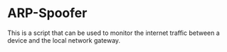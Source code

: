 # ARP-Spoofer
This is a script that can be used to monitor the internet traffic between a device and the local network gateway. 
